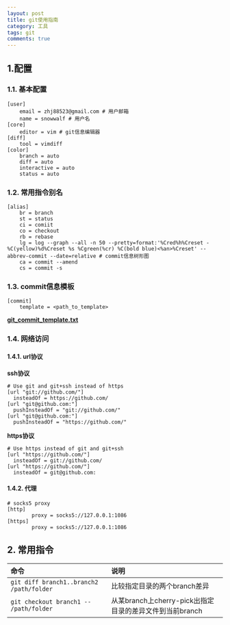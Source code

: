 ```yaml
---
layout: post
title: git使用指南
category: 工具
tags: git
comments: true
---
```


## 1.配置
### 1.1. 基本配置
```
[user]
    email = zhj88523@gmail.com # 用户邮箱
    name = snowwalf # 用户名
[core]
    editor = vim # git信息编辑器
[diff]
    tool = vimdiff
[color]
    branch = auto
    diff = auto
    interactive = auto
    status = auto
```

### 1.2. 常用指令别名
```
[alias]
    br = branch
    st = status
    ci = comiit
    co = checkout
    rb = rebase
    lg = log --graph --all -n 50 --pretty=format:'%Cred%h%Creset -%C(yellow)%d%Creset %s %Cgreen(%cr) %C(bold blue)<%an>%Creset' --abbrev-commit --date=relative # commit信息树形图
    ca = commit --amend
    cs = commit -s
```

### 1.3. commit信息模板
```
[commit]
    template = <path_to_template>
```
**[git_commit_template.txt](http://source.snowwalf.com/20180723/git_commit_template.txt)**

### 1.4. 网络访问
#### 1.4.1. url协议
**ssh协议**
```
# Use git and git+ssh instead of https
[url "git://github.com/"]
  insteadOf = https://github.com/
[url "git@github.com:"]
  pushInsteadOf = "git://github.com/"
[url "git@github.com:"]
  pushInsteadOf = "https://github.com/"
```

**https协议**
```
# Use https instead of git and git+ssh
[url "https://github.com/"]
  insteadOf = git://github.com/
[url "https://github.com/"]
  insteadOf = git@github.com:
```

#### 1.4.2. 代理
```
# socks5 proxy
[http]
        proxy = socks5://127.0.0.1:1086
[https]
        proxy = socks5://127.0.0.1:1086
```

## 2. 常用指令

|命令|说明|
|:----|:----|
|`git diff branch1..branch2 /path/folder`|比较指定目录的两个branch差异|
|`git checkout branch1 -- /path/folder`|从某branch上cherry-pick出指定目录的差异文件到当前branch|